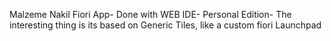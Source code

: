 Malzeme Nakil Fiori App- Done with WEB IDE- Personal Edition- 
The interesting thing is its based on Generic Tiles, like a custom fiori Launchpad
